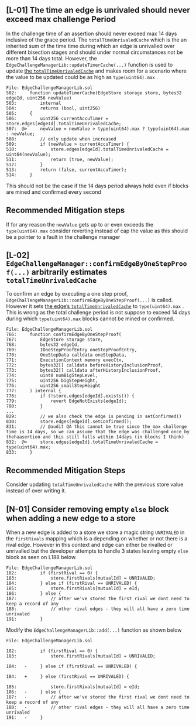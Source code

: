 ## [L-01] The time an edge is unrivaled should never exceed max challenge Period
In the challenge time of an assertion should never exceed max 14 days inclusive of the grace period. The `totalTimeUnrivaledCache` which is the an inherited sum of the time time during which an edge is unrivalled over different bisection stages and should under normal circumstances not be more than 14 days total. However, the `EdgeChallengeManagerLib::updateTimerCache(...)` function is used to update [the `totalTimeUnrivaledCache`](https://github.com/code-423n4/2024-05-arbitrum-foundation/blob/6f861c85b281a29f04daacfe17a2099d7dad5f8f/src/challengeV2/libraries/EdgeChallengeManagerLib.sol#L507-L512) and makes room for a scenario where the value to be updated could be as high as `type(uint64).max` . 

```solidity
File: EdgeChallengeManagerLib.sol
502:     function updateTimerCache(EdgeStore storage store, bytes32 edgeId, uint256 newValue)
503:         internal
504:         returns (bool, uint256)
505:     {
506:         uint256 currentAccuTimer = store.edges[edgeId].totalTimeUnrivaledCache;
507:  @>     newValue = newValue > type(uint64).max ? type(uint64).max : newValue;
508:         // only update when increased
509:         if (newValue > currentAccuTimer) {
510:             store.edges[edgeId].totalTimeUnrivaledCache = uint64(newValue);
511:             return (true, newValue);
512:         }
513:         return (false, currentAccuTimer);
514:     }

```

This should not be the case if the 14 days period always hold even if blocks are mined and confirmed every second

## Recommended Mitigation steps

If for any reason the `newValue` gets up to or even exceeds the `type(uint64).max` consider reverting instead of cap the value as this should be a pointer to a fault in the challenge manager


## [L-02] `EdgeChallengeManager::confirmEdgeByOneStepProof(...)` arbitrarily estimates `totalTimeUnrivaledCache`

To confirm an edge by executing a one step proof, `EdgeChallengeManagerLib::confirmEdgeByOneStepProof(...)` is called. However it sets [the edge’s `totalTimeUnrivaledCache`](https://github.com/code-423n4/2024-05-arbitrum-foundation/blob/6f861c85b281a29f04daacfe17a2099d7dad5f8f/src/challengeV2/libraries/EdgeChallengeManagerLib.sol#L829-L830) to `type(uint64).max` . This is wrong as the total challenge period is not suppose to exceed 14 days during which `type(uint64).max` blocks cannot be mined or confirmed.

```solidity
File: EdgeChallengeManagerLib.sol
766:     function confirmEdgeByOneStepProof(
767:         EdgeStore storage store,
768:         bytes32 edgeId,
769:         IOneStepProofEntry oneStepProofEntry,
770:         OneStepData calldata oneStepData,
771:         ExecutionContext memory execCtx,
772:         bytes32[] calldata beforeHistoryInclusionProof,
773:         bytes32[] calldata afterHistoryInclusionProof,
774:         uint8 numBigStepLevel,
775:         uint256 bigStepHeight,
776:         uint256 smallStepHeight
777:     ) internal {
778:         if (!store.edges[edgeId].exists()) {
779:             revert EdgeNotExists(edgeId);
780:         }
...
829:         // we also check the edge is pending in setConfirmed()
830:         store.edges[edgeId].setConfirmed();
831:         // @audit QA this cannot be true since the max challenge time is 14 days, so we can assume that the edge was challenged once by thehaasertion and this still falls within 14days (in blocks I think)
832:  @>     store.edges[edgeId].totalTimeUnrivaledCache = type(uint64).max;
833:     }

```

## Recommended Mitigation Steps

Consider updating `totalTimeUnrivaledCache` with the previous store value instead of over writing it.

## [N-01] Consider removing empty `else` block when adding a new edge to a store

When a new edge is added to a store we store a magic string `UNRIVALED` in the `firstRivals` mapping which is a depending on whether or not there is a rival edge. However in this context and edge can either be rivalled or unrivalled but the developer attempts to handle 3 states leaving empty `else` block as seen on L188 below.

```solidity
File: EdgeChallengeManagerLib.sol
182:         if (firstRival == 0) {
183:             store.firstRivals[mutualId] = UNRIVALED;
184:         } else if (firstRival == UNRIVALED) {
185:             store.firstRivals[mutualId] = eId;
186:         } else {
187:             // after we've stored the first rival we dont need to keep a record of any
188:             // other rival edges - they will all have a zero time unrivaled
191:         }
```

Modify the `EdgeChallengeManagerLib::add(...)` function as shown below

```solidity
File: EdgeChallengeManagerLib.sol

182:         if (firstRival == 0) {
183:             store.firstRivals[mutualId] = UNRIVALED;

184:   -     } else if (firstRival == UNRIVALED) {

184:   +     } else (firstRival == UNRIVALED) {

185:             store.firstRivals[mutualId] = eId;
186:   -     } else {
187:   -         // after we've stored the first rival we dont need to keep a record of any
188:   -         // other rival edges - they will all have a zero time unrivaled
191:   -     }
```
